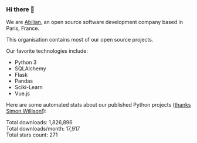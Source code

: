 ### Hi there 👋

We are [Abilian](https://abilian.com/), an open source software development company based in Paris, France.

This organisation contains most of our open source projects.

Our favorite technologies include:

- Python 3
- SQLAlchemy
- Flask
- Pandas
- Sciki-Learn
- Vue.js

Here are some automated stats about our published Python projects
([thanks Simon Willison!][sw-post]):

<!--marker-->
Total downloads: 1,826,896<br>
Total downloads/month: 17,917<br>
Total stars count: 271
<!--end-->

[sw-post]: https://simonwillison.net/2020/Jul/10/self-updating-profile-readme/